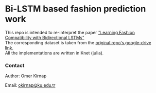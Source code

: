 # Bi-LSTM based fashion prediction work
This repo is intended to re-interpret the paper ["Learning Fashion Compatibility with Bidirectional LSTMs"](https://arxiv.org/pdf/1707.05691.pdf)<br/>
The corresponding dataset is taken from the [original repo's google-drive link.](https://drive.google.com/drive/folders/0B4Eo9mft9jwoVDNEWlhEbUNUSE0)<br/>
All the implementations are written in Knet (julia).

### Contact
Author: Omer Kirnap

Email: okirnap@ku.edu.tr
